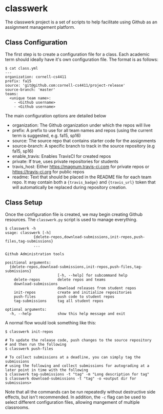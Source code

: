 # classwerk

The classwerk project is a set of scripts to help facilitate using Github as an assignment management platform.


## Class Configuration
The first step is to create a configuration file for a class. Each academic term should ideally have it's own configuration file. The format is as follows:

    $ cat class.yml
    ---
    organization: cornell-cs4411
    prefix: fa15
    source: 'git@github.com:cornell-cs4411/project-release'
    source-branch: 'master'
    teams:
      <unique team name>:
        - <Github username>
        - <Github username>

The main configuration options are detailed below

* organization: The Github organization under which the repos will live
* prefix: A prefix to use for all team names and repos (using the current term is suggested, e.g. fa15, sp16)
* source: The source repo that contains starter code for the assignments
* source-branch: A specific branch to track in the source repository (e.g fa15, sp16)
* enable_travis: Enables TravisCI for created repos
* private: If true, uses private repositories for students
* travis_host: Either https://magnum.travis-ci.com for private repos or https://travis-ci.org for public repos
* readme: Text that should be placed in the README file for each team repo. It may contain both a `{travis_badge}` and `{travis_url}` token that will automatically be replaced during repository creation.

## Class Setup

Once the configuration file is created, we may begin creating Github resources. The `classwerk.py` script is used to manage everything.

    $ classwerk -h
    usage: classwerk [-h]
                 {delete-repos,download-submissions,init-repos,push-files,tag-submissions}
                 ...

    Github Administration tools

    positional arguments:
      {delete-repos,download-submissions,init-repos,push-files,tag-submissions}
                            [-h, --help] for subcommand help
        delete-repos        delete repos and teams
        download-submissions
                            download releases from student repos
        init-repos          create and initialize repositories
        push-files          push code to student repos
        tag-submissions     tag all student repos

    optional arguments:
      -h, --help            show this help message and exit

A normal flow would look something like this:

    $ classwerk init-repos

    # To update the release code, push changes to the source repository
    # and then run the following
    $ classwerk push-files

    # To collect submissions at a deadline, you can simply tag the submissions
    # using the following and collect submissions for autograding at a later point in time with the following
    $ classwerk tag-submissions -t "tag" -m "Long description for tag"
    $ classwerk download-submissions -t "tag" -o <output dir for submissions>

Note that all the commands can be run repeatedly without destructive side effects, but isn't recommended. In addition, the `-c` flag can be used to select different configuration files, allowing mangement of multiple classrooms.